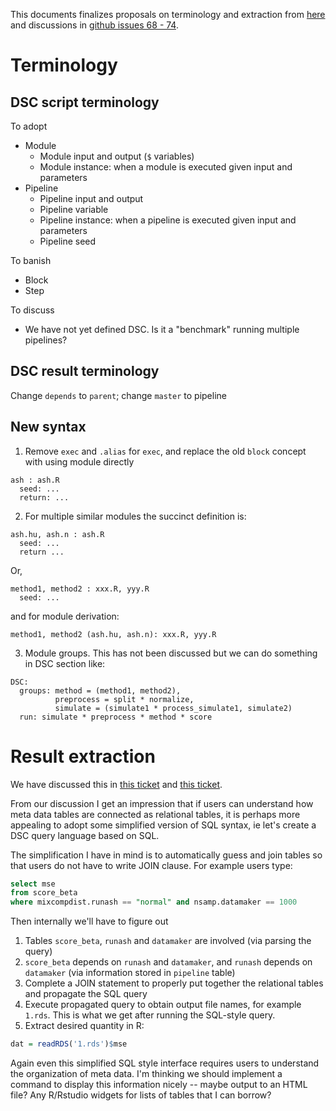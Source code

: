 This documents finalizes proposals on terminology and extraction 
from [here](initial_thoughts_on_terminology_and_extraction.md) and discussions
in [github issues 68 - 74](https://github.com/stephenslab/dsc2/issues).

# Terminology
## DSC script terminology
To adopt
* Module
  * Module input and output (`$` variables)
  * Module instance: when a module is executed given input and parameters
* Pipeline
  * Pipeline input and output
  * Pipeline variable
  * Pipeline instance: when a pipeline is executed given input and parameters
  * Pipeline seed

To banish
* Block
* Step

To discuss
* We have not yet defined DSC. Is it a "benchmark" running multiple pipelines?

## DSC result terminology
Change `depends` to `parent`; change `master` to pipeline

## New syntax
1. Remove `exec` and `.alias` for `exec`, and replace the old `block` concept with using module directly
```
ash : ash.R
  seed: ...
  return: ...
```
2. For multiple similar modules the succinct definition is:
```
ash.hu, ash.n : ash.R
  seed: ...
  return ...
```

Or,

```
method1, method2 : xxx.R, yyy.R
  seed: ...
```

and for module derivation:

```
method1, method2 (ash.hu, ash.n): xxx.R, yyy.R
```

3. Module groups. This has not been discussed but we can do something in DSC section like:

```
DSC:
  groups: method = (method1, method2), 
          preprocess = split * normalize, 
          simulate = (simulate1 * process_simulate1, simulate2)
  run: simulate * preprocess * method * score
```

# Result extraction
We have discussed this in [this ticket](https://github.com/stephenslab/dsc2/issues/72) and [this ticket](https://github.com/stephenslab/dsc2/issues/71).

From our discussion I get an impression that if users can understand how meta data tables are connected as relational tables, 
it is perhaps more appealing to adopt some simplified version of SQL syntax, ie let's create a DSC query language based on SQL. 

The simplification I have in mind is to automatically guess and join tables so that users do not have to write JOIN clause. 
For example users type:

```sql
select mse 
from score_beta
where mixcompdist.runash == "normal" and nsamp.datamaker == 1000
```

Then internally we'll have to figure out 

1. Tables `score_beta`, `runash` and `datamaker` are involved (via parsing the query)
2. `score_beta` depends on `runash` and `datamaker`, and `runash` depends on `datamaker` (via information stored in `pipeline` table)
3. Complete a JOIN statement to properly put together the relational tables and propagate the SQL query
4. Execute propagated query to obtain output file names, for example `1.rds`. This is what we get after running the SQL-style query.
5. Extract desired quantity in R:
```r
dat = readRDS('1.rds')$mse
```
Again even this simplified SQL style interface requires users to understand the organization of meta data. I'm thinking we should implement a command to display this information nicely -- maybe output to an HTML file? Any R/Rstudio widgets for lists of tables that I can borrow?
